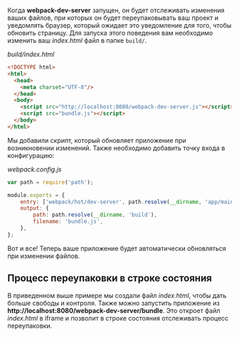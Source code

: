 Когда **webpack-dev-server** запущен, он будет отслеживать изменения ваших файлов, при которых он будет переупаковывать ваш проект и уведомлять браузер, который ожидает это уведомление для того, чтобы обновить страницу. Для запуска этого поведения вам необходимо изменить ваш *index.html* файл в папке `build/`.

*build/index.html*

```html
<!DOCTYPE html>
<html>
  <head>
    <meta charset="UTF-8"/>
  </head>
  <body>
    <script src="http://localhost:8080/webpack-dev-server.js"></script>
    <script src="bundle.js"></script>
  </body>
</html>
```

Мы добавили скрипт, который обновляет приложение при возникновении изменений. Также необходимо добавить точку входа в конфигурацию:

*webpack.config.js*

```javascript
var path = require('path');

module.exports = {
    entry: ['webpack/hot/dev-server', path.resolve(__dirname, 'app/main.js')],
    output: {
        path: path.resolve(__dirname, 'build'),
        filename: 'bundle.js',
    },
};
```
Вот и все! Теперь ваше приложение будет автоматически обновляться при изменении файлов.

## Процесс переупаковки в строке состояния

В приведенном выше примере мы создали файл *index.html*, чтобы дать больше свободы и контроля. Также можно запустить приложение из **http://localhost:8080/webpack-dev-server/bundle**. Это откроет файл *index.html* в iframe и позволит в строке состояния отслеживать процесс переупаковки.
